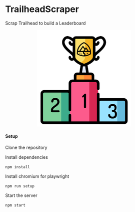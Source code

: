 # TrailheadScraper
Scrap Trailhead to build a Leaderboard

<p align="center"><img src ="/assets/leaderboard.png" width="300"/></p>


#### Setup 

Clone the repository

Install dependencies 

    npm install 

Install chromium for playwright

    npm run setup

Start the server 

    npm start

